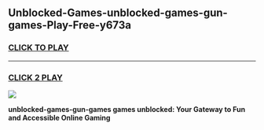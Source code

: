 
## Unblocked-Games-unblocked-games-gun-games-Play-Free-y673a
<h3>
<a href="https://premium76.site?title=unblocked-games-gun-games&ref=23A">CLICK TO PLAY</a></h3>
<hr>

<h3>
<a href="https://premium76.site?title=unblocked-games-gun-games&ref=23A">CLICK 2 PLAY</a>
  
</h3>

<a href="https://premium76.site?title=unblocked-games-gun-games&ref=23A"><img src="https://clearcache.store/games.png"></a>


**unblocked-games-gun-games games unblocked: Your Gateway to Fun and Accessible Online Gaming**
